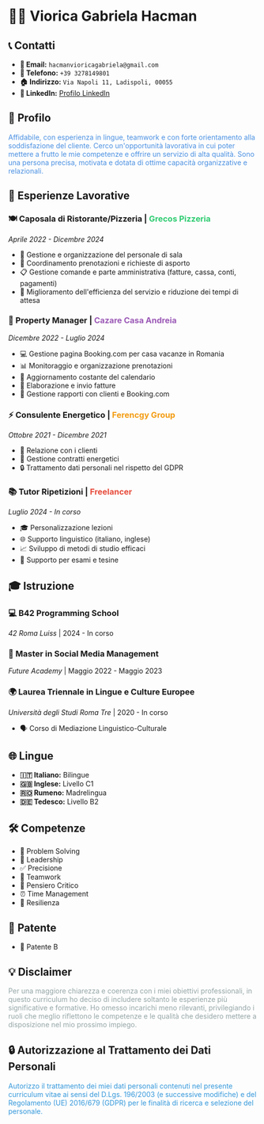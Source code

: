 # 👩‍💼 Viorica Gabriela Hacman

## 📞 Contatti
- **📧 Email:** `hacmanvioricagabriela@gmail.com`
- **📱 Telefono:** `+39 3278149801`
- **🏠 Indirizzo:** `Via Napoli 11, Ladispoli, 00055`
- **💼 LinkedIn:** [Profilo LinkedIn](https://www.linkedin.com/in/viorica-gabriela-hacman-63a412267/)

## 🌟 Profilo
<span style="color: #4A90E2;">Affidabile, con esperienza in lingue, teamwork e con forte orientamento alla soddisfazione del cliente. Cerco un'opportunità lavorativa in cui poter mettere a frutto le mie competenze e offrire un servizio di alta qualità. Sono una persona precisa, motivata e dotata di ottime capacità organizzative e relazionali.</span>

## 💼 Esperienze Lavorative

### 🍽️ Caposala di Ristorante/Pizzeria | <span style="color: #2ECC71;">Grecos Pizzeria</span>
*Aprile 2022 - Dicembre 2024*
- 👥 Gestione e organizzazione del personale di sala
- 📅 Coordinamento prenotazioni e richieste di asporto
- 📋 Gestione comande e parte amministrativa (fatture, cassa, conti, pagamenti)
- 🚀 Miglioramento dell'efficienza del servizio e riduzione dei tempi di attesa

### 🏨 Property Manager | <span style="color: #9B59B6;">Cazare Casa Andreia</span>
*Dicembre 2022 - Luglio 2024*
- 💻 Gestione pagina Booking.com per casa vacanze in Romania
- 📊 Monitoraggio e organizzazione prenotazioni
- 📆 Aggiornamento costante del calendario
- 💸 Elaborazione e invio fatture
- 🤝 Gestione rapporti con clienti e Booking.com

### ⚡ Consulente Energetico | <span style="color: #F39C12;">Ferencgy Group</span>
*Ottobre 2021 - Dicembre 2021*
- 🤝 Relazione con i clienti
- 📝 Gestione contratti energetici
- 🔒 Trattamento dati personali nel rispetto del GDPR

### 📚 Tutor Ripetizioni | <span style="color: #E74C3C;">Freelancer</span>
*Luglio 2024 - In corso*
- 🎓 Personalizzazione lezioni
- 🌐 Supporto linguistico (italiano, inglese)
- 📈 Sviluppo di metodi di studio efficaci
- 📖 Supporto per esami e tesine

## 🎓 Istruzione

### 💻 B42 Programming School
*42 Roma Luiss* | 2024 - In corso

### 📱 Master in Social Media Management
*Future Academy* | Maggio 2022 - Maggio 2023

### 🌍 Laurea Triennale in Lingue e Culture Europee
*Università degli Studi Roma Tre* | 2020 - In corso
- 🗣️ Corso di Mediazione Linguistico-Culturale

## 🌐 Lingue
- **🇮🇹 Italiano:** Bilingue
- **🇬🇧 Inglese:** Livello C1
- **🇷🇴 Rumeno:** Madrelingua
- **🇩🇪 Tedesco:** Livello B2

## 🛠️ Competenze
- 🧩 Problem Solving
- 👑 Leadership
- ✅ Precisione
- 👥 Teamwork
- 🤔 Pensiero Critico
- ⏰ Time Management
- 💪 Resilienza

## 🚗 Patente
- 🚦 Patente B

## 💡 Disclaimer
<span style="color: #95A5A6;">Per una maggiore chiarezza e coerenza con i miei obiettivi professionali, in questo curriculum ho deciso di includere soltanto le esperienze più significative e formative. Ho omesso incarichi meno rilevanti, privilegiando i ruoli che meglio riflettono le competenze e le qualità che desidero mettere a disposizione nel mio prossimo impiego.</span>

## 🔒 Autorizzazione al Trattamento dei Dati Personali
<span style="color: #3498DB;">Autorizzo il trattamento dei miei dati personali contenuti nel presente curriculum vitae ai sensi del D.Lgs. 196/2003 (e successive modifiche) e del Regolamento (UE) 2016/679 (GDPR) per le finalità di ricerca e selezione del personale.</span>
